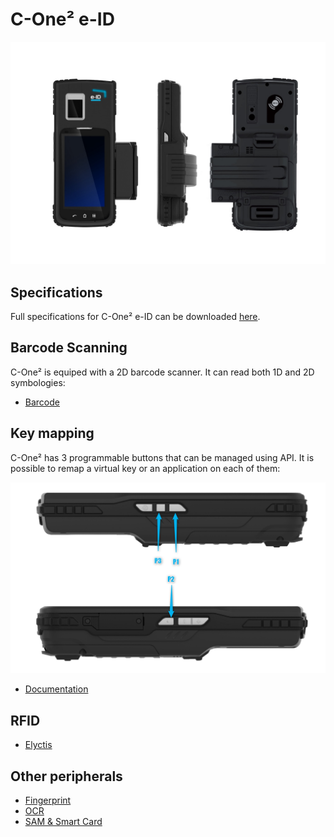 C-One² e-ID
============

![](_images/cone_eid.jpg)

Specifications
--------------

Full specifications for C-One² e-ID can be downloaded [here](https://www.coppernic.fr/en/documentations/).

Barcode Scanning
----------------

C-One² is equiped with a 2D barcode scanner. It can read both 1D and 2D symbologies:

- [Barcode](barcode/barcode_scan.md)

Key mapping
-----------

C-One² has 3 programmable buttons that can be managed using API. It is possible to remap a virtual key or an application on each of them:

![](_images/cone_eid_remap.png)

- [Documentation](core/mapping.md)

RFID
----

- [Elyctis](products/pcsc.md)

Other peripherals
------------------

- [Fingerprint](products/fingerprint.md)
- [OCR](products/ocr.md)
- [SAM & Smart Card](products/pcsc.md)
